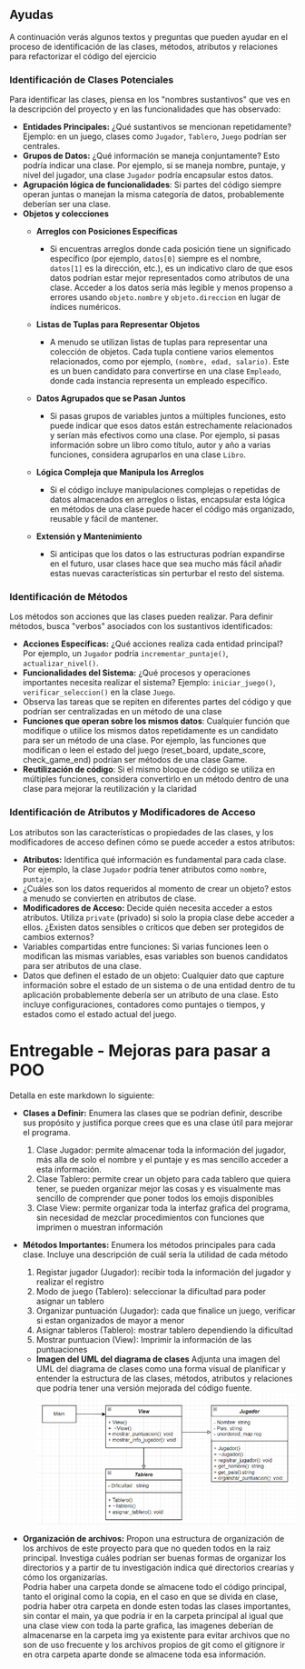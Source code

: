 
## Ayudas
A continuación verás algunos textos y preguntas que pueden ayudar en el proceso de identificación de las clases, métodos, atributos y relaciones para 
refactorizar el código del ejercicio

### Identificación de Clases Potenciales
Para identificar las clases, piensa en los "nombres sustantivos" que ves en la descripción del proyecto y en las funcionalidades que has observado:
- **Entidades Principales:** ¿Qué sustantivos se mencionan repetidamente? Ejemplo: en un juego, clases como `Jugador`, `Tablero`, `Juego` podrían ser centrales.
- **Grupos de Datos:** ¿Qué información se maneja conjuntamente? Esto podría indicar una clase. Por ejemplo, si se maneja nombre, puntaje, y nivel del jugador, una clase `Jugador` podría encapsular estos datos.
- **Agrupación lógica de funcionalidades**: Si partes del código siempre operan juntas o manejan la misma categoría de datos, probablemente deberían ser una clase. 
 - **Objetos y colecciones**
   - **Arreglos con Posiciones Específicas**
     - Si encuentras arreglos donde cada posición tiene un significado específico (por ejemplo, `datos[0]` siempre es el nombre, `datos[1]` es la dirección, etc.), es un indicativo claro de que esos datos podrían estar mejor representados como atributos de una clase. Acceder a los datos sería más legible y menos propenso a errores usando `objeto.nombre` y `objeto.direccion` en lugar de índices numéricos.

   - **Listas de Tuplas para Representar Objetos**
     - A menudo se utilizan listas de tuplas para representar una colección de objetos. Cada tupla contiene varios elementos relacionados, como por ejemplo, `(nombre, edad, salario)`. Este es un buen candidato para convertirse en una clase `Empleado`, donde cada instancia representa un empleado específico.

   - **Datos Agrupados que se Pasan Juntos**
     - Si pasas grupos de variables juntos a múltiples funciones, esto puede indicar que esos datos están estrechamente relacionados y serían más efectivos como una clase. Por ejemplo, si pasas información sobre un libro como título, autor y año a varias funciones, considera agruparlos en una clase `Libro`.
  
   - **Lógica Compleja que Manipula los Arreglos**
     - Si el código incluye manipulaciones complejas o repetidas de datos almacenados en arreglos o listas, encapsular esta lógica en métodos de una clase puede hacer el código más organizado, reusable y fácil de mantener.
   - **Extensión y Mantenimiento**
     - Si anticipas que los datos o las estructuras podrían expandirse en el futuro, usar clases hace que sea mucho más fácil añadir estas nuevas características sin perturbar el resto del sistema.

### Identificación de Métodos
Los métodos son acciones que las clases pueden realizar. Para definir métodos, busca "verbos" asociados con los sustantivos identificados:
- **Acciones Específicas:** ¿Qué acciones realiza cada entidad principal? Por ejemplo, un `Jugador` podría `incrementar_puntaje()`, `actualizar_nivel()`.
- **Funcionalidades del Sistema:** ¿Qué procesos y operaciones importantes necesita realizar el sistema? Ejemplo: `iniciar_juego()`, `verificar_seleccion()` en la clase `Juego`.
- Observa las tareas que se repiten en diferentes partes del código y que podrían ser centralizadas en un método de una clase
- **Funciones que operan sobre los mismos datos**: Cualquier función que modifique o utilice los mismos datos repetidamente es un candidato para ser un método de una clase. Por ejemplo, las funciones que modifican o leen el estado del juego (reset_board, update_score, check_game_end) podrían ser métodos de una clase Game.
- **Reutilización de código**: Si el mismo bloque de código se utiliza en múltiples funciones, considera convertirlo en un método dentro de una clase para mejorar la reutilización y la claridad

### Identificación de Atributos y Modificadores de Acceso
Los atributos son las características o propiedades de las clases, y los modificadores de acceso definen cómo se puede acceder a estos atributos:
- **Atributos:** Identifica qué información es fundamental para cada clase. Por ejemplo, la clase `Jugador` podría tener atributos como `nombre`, `puntaje`. 
- ¿Cuáles son los datos requeridos al momento de crear un objeto? estos a menudo se convierten en atributos de clase.
- **Modificadores de Acceso:** Decide quién necesita acceder a estos atributos. Utiliza `private` (privado) si solo la propia clase debe acceder a ellos. ¿Existen datos sensibles o críticos que deben ser protegidos de cambios externos?
- Variables compartidas entre funciones: Si varias funciones leen o modifican las mismas variables, esas variables son buenos candidatos para ser atributos de una clase. 
- Datos que definen el estado de un objeto: Cualquier dato que capture información sobre el estado de un sistema o de una entidad dentro de tu aplicación probablemente debería ser un atributo de una clase. Esto incluye configuraciones, contadores como puntajes o tiempos, y estados como el estado actual del juego.

#  Entregable - Mejoras para pasar a POO
Detalla en este markdown lo siguiente: 
- **Clases a Definir:** Enumera las clases que se podrían definir, describe sus propósito y justifica porque crees que es una clase útil para mejorar el programa.
  1. Clase Jugador: permite almacenar toda la información del jugador, más alla de solo el nombre y el puntaje y es mas sencillo acceder a esta información.
  2. Clase Tablero: permite crear un objeto para cada tablero que quiera tener, se pueden organizar mejor las cosas y es visualmente mas sencillo de comprender que poner todos los emojis disponibles
  3. Clase View: permite organizar toda la interfaz grafica del programa, sin necesidad de mezclar procedimientos con funciones que imprimen o muestran información

- **Métodos Importantes:** Enumera los métodos principales para cada clase. Incluye una descripción de cuál sería la utilidad de cada método
  1. Registar jugador (Jugador): recibir toda la información del jugador y realizar el registro
  2. Modo de juego (Tablero): seleccionar la dificultad para poder asignar un tablero
  3. Organizar puntuación (Jugador): cada que finalice un juego, verificar si estan organizados de mayor a menor
  4. Asignar tableros (Tablero): mostrar tablero dependiendo la dificultad 
  5. Mostrar puntuacion (View): Imprimir la información de las puntuaciones

  - **Imagen del UML del diagrama de clases**  Adjunta una imagen del UML del diagrama de clases como una forma visual de planificar y entender la estructura de las clases, métodos, atributos y relaciones que podría tener una versión mejorada del código fuente.
  ![img.png](img/uml_mejoras.png)

- **Organización de archivos:** Propon una estructura de organización de los archivos de este proyecto para que no queden todos en la raiz principal. Investiga cuáles podrían ser buenas formas de organizar los directorios y a partir de tu investigación indica qué directorios crearías y cómo los organizarías. <br>
Podria haber una carpeta donde se almacene todo el código principal, tanto el original como la copia, en el caso en que se divida en clase, podria haber otra carpeta en donde esten todas las clases importantes, sin contar el main, ya que podría ir en la carpeta principal al igual que una clase view con toda la parte grafica,
las imagenes deberían de almacenarse en la carpeta img ya existente para evitar archivos que no son de uso frecuente y los archivos propios de git como el gitignore ir en otra carpeta aparte donde se almacene toda esa información.